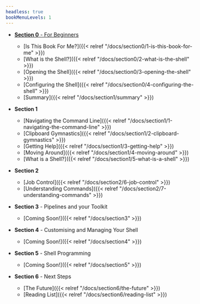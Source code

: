 ```yaml
---
headless: true
bookMenuLevels: 1
---
```


 <!-- - [**Example Site**]({{< relref "/docs/example" >}}) -->
 <!-- - [Table of Contents]({{< relref "/docs/example/table-of-contents" >}}) -->
 <!--   - [With ToC]({{< relref "/docs/example/table-of-contents/with-toc" >}}) -->
 <!--   - [Without ToC]({{< relref "/docs/example/table-of-contents/without-toc" >}}) -->
 <!-- - [2nd]({{< relref "/docs/example/2nd" >}}) -->
 <!--   - [3rd]({{< relref "/docs/example/2nd/3rd" >}}) -->
 <!--     - [4th]({{< relref "/docs/example/2nd/3rd/4th" >}})   -->
 <!-- - **Shortcodes** -->
 <!-- - [Buttons]({{< relref "/docs/shortcodes/buttons" >}}) -->
 <!-- - [Columns]({{< relref "/docs/shortcodes/columns" >}}) -->
 <!-- - [Expand]({{< relref "/docs/shortcodes/expand" >}}) -->
 <!-- - [Hints]({{< relref "/docs/shortcodes/hints" >}}) -->
 <!-- - [Katex]({{< relref "/docs/shortcodes/katex" >}}) -->
 <!-- - [Mermaid]({{< relref "/docs/shortcodes/mermaid" >}}) -->
 <!-- - [Tabs]({{< relref "/docs/shortcodes/tabs" >}})   -->
 - [**Section 0** - For Beginners]()
   - [Is This Book For Me?]({{< relref "/docs/section0/1-is-this-book-for-me" >}})
   - [What is the Shell?]({{< relref "/docs/section0/2-what-is-the-shell" >}})
   - [Opening the Shell]({{< relref "/docs/section0/3-opening-the-shell" >}})
   - [Configuring the Shell]({{< relref "/docs/section0/4-configuring-the-shell" >}})
   - [Summary]({{< relref "/docs/section1/summary" >}})

 - **Section 1**
   - [Navigating the Command Line]({{< relref "/docs/section1/1-navigating-the-command-line" >}})
   - [Clipboard Gymnastics]({{< relref "/docs/section1/2-clipboard-gymnastics" >}})
   - [Getting Help]({{< relref "/docs/section1/3-getting-help" >}})
   - [Moving Around]({{< relref "/docs/section1/4-moving-around" >}})
   - [What is a Shell?]({{< relref "/docs/section1/5-what-is-a-shell" >}})
 - **Section 2**
   - [Job Control]({{< relref "/docs/section2/6-job-control" >}})
   - [Understanding Commands]({{< relref "/docs/section2/7-understanding-commands" >}})
 - **Section 3** - Pipelines and your Toolkit
   - [Coming Soon!]({{< relref "/docs/section3" >}})
 - **Section 4** - Customising and Managing Your Shell
   - [Coming Soon!]({{< relref "/docs/section4" >}})
 - **Section 5** - Shell Programming
   - [Coming Soon!]({{< relref "/docs/section5" >}})
 - **Section 6** - Next Steps
   - [The Future]({{< relref "/docs/section6/the-future" >}})
   - [Reading List]({{< relref "/docs/section6/reading-list" >}})
